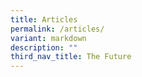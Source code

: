 ```yaml
---
title: Articles
permalink: /articles/
variant: markdown
description: ""
third_nav_title: The Future
---
```

